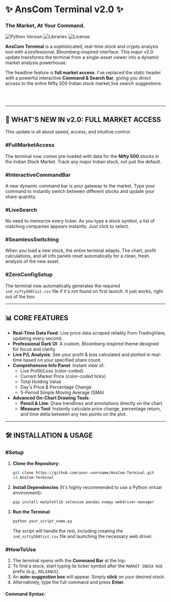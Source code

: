 # ✨ AnsCom Terminal v2.0 ✨

### The Market, At Your Command.

![Python Version](https://img.shields.io/badge/python-3.8+-blue.svg)
![Libraries](https://img.shields.io/badge/libraries-matplotlib%2C%20selenium%2C%20pandas-orange.svg)
![License](https://img.shields.io/badge/license-MIT-green.svg)

**AnsCom Terminal** is a sophisticated, real-time stock and crypto analysis tool with a professional, Bloomberg-inspired interface. This major v2.0 update transforms the terminal from a single-asset viewer into a dynamic market analysis powerhouse.

The headline feature is **full market access**. I've replaced the static header with a powerful interactive **Command & Search Bar**, giving you direct access to the entire Nifty 500 Indian stock market,live search suggestions.

<br>

<!-- Replace with a real screenshot URL -->
 

<br>

---

## 🚀 WHAT'S NEW IN v2.0: FULL MARKET ACCESS

This update is all about speed, access, and intuitive control.

### #FullMarketAccess
The terminal now comes pre-loaded with data for the **Nifty 500** stocks in the Indian Stock Market. Track any major Indian stock, not just the default.

### #InteractiveCommandBar
A new dynamic command bar is your gateway to the market. Type your command to instantly switch between different stocks and update your share quantity.

### #LiveSearch
No need to memorize every ticker. As you type a stock symbol, a list of matching companies appears instantly. Just click to select.

### #SeamlessSwitching
When you load a new stock, the entire terminal adapts. The chart, profit calculations, and all info panels reset automatically for a clean, fresh analysis of the new asset.

### #ZeroConfigSetup
The terminal now automatically generates the required `ind_nifty500list.csv` file if it's not found on first launch. It just works, right out of the box.

---

## 📊 CORE FEATURES

*   **Real-Time Data Feed**: Live price data scraped reliably from TradingView, updating every second.
*   **Professional Dark UI**: A custom, Bloomberg-inspired theme designed for focus and clarity.
*   **Live P/L Analysis**: See your profit & loss calculated and plotted in real-time based on your specified share count.
*   **Comprehensive Info Panel**: Instant view of:
    *   Live Profit/Loss (color-coded)
    *   Current Market Price (color-coded ticks)
    *   Total Holding Value
    *   Day's Price & Percentage Change
    *   5-Period Simple Moving Average (SMA)
*   **Advanced On-Chart Drawing Tools**:
    *   **Pencil & Line**: Draw trendlines and annotations directly on the chart.
    *   **Measure Tool**: Instantly calculate price change, percentage return, and time delta between any two points on the plot.

---

## 🛠️ INSTALLATION & USAGE

### #Setup

1.  **Clone the Repository**:
    ```bash
    git clone https://github.com/your-username/AnsCom-Terminal.git
    cd AnsCom-Terminal
    ```

2.  **Install Dependencies** (It's highly recommended to use a Python virtual environment):
    ```bash
    pip install matplotlib selenium pandas numpy webdriver-manager
    ```

3.  **Run the Terminal**:
    ```bash
    python your_script_name.py
    ```
    The script will handle the rest, including creating the `ind_nifty500list.csv` file and launching the necessary web driver.

### #HowToUse

1.  The terminal opens with the **Command Bar** at the top.
2.  To find a stock, start typing its ticker symbol after the `MARKET INDIA NSE` prefix (e.g., `RELIANCE`).
3.  An **auto-suggestion box** will appear. Simply **click** on your desired stock.
4.  Alternatively, type the full command and press **Enter**.

#### Command Syntax:
